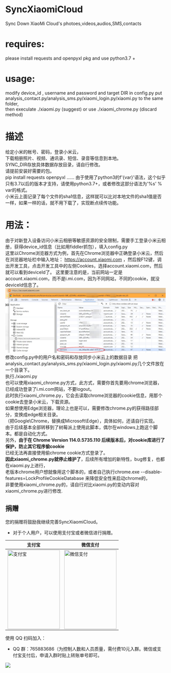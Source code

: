# SyncXiaomiCloud
Sync Down XiaoMi Cloud's photoes,videos,audios,SMS,contacts  
# requires:
please install requests and openpyxl pkg and use python3.7 +  
# usage:
modify device_id , username and password and target DIR in config.py
put analysis_contact.py/analysis_sms.py/xiaomi_login.py/xiaomi.py to the same folder,  
then execulate ./xiaomi.py  (suggest)
or use ./xiaomi_chrome.py (discard method)

# 描述
给定小米的帐号、密码，登录小米云，  
下载相册照片、视频、通讯录、短信、录音等信息到本地。  
SYNC_DIR存放具体数据存放目录，请自行修改。  
请提前安装好需要的包。  
pip install requests openpyxl ……
由于使用了python3的f'{var}'语法，这个似乎只有3.7以后的版本才支持，请使用python3.7+，或者修改这部分语法为'%s' % var的格式。  
小米云上面记录了每个文件的sha1信息，这样就可以比对本地文件的sha1值是否一样，如果一样的话，就不用下载了，实现断点续传功能。  
# 用法： 
由于对新登入设备访问小米云相册等敏感资源的安全限制，需要手工登录小米云相册，获得device_id信息（比如用fiddler抓包），填入config.py  
这里以Chrome浏览器方式为例，首先在Chrome浏览器中正确登录小米云，然后在浏览器地址栏中输入地址：
https://account.xiaomi.com ，然后按F12键，调出开发工具，点击开发工具中的左侧Cookies，选择account.xiaomi.com，然后就可以看到deviceId了。
这里要注意的是，当前网站一定是account.xiaomi.com，而不是i.mi.com，因为不同网站，不同的cookie，就没deviceId信息了。
![image](https://github.com/sunhanaix/SyncXiaomiCloud/blob/main/use_Chrome_find_deviceId.jpg?raw=true)
修改config.py中的用户名和密码和存放同步小米云上的数据目录 
把analysis_contact.py/analysis_sms.py/xiaomi_login.py/xiaomi.py几个文件放在一个目录下。  
执行./xiaomi.py  
也可以使用xiaomi_chrome.py方式，此方式，需要你首先要用chrome浏览器，已经成功登录了i.mi.com网站，不要logout。  
此时执行xiaomi_chrome.py，它会去读取chrome浏览器的cookie信息，用那个cookie去登录小米云，下载资源。  
如果想使用Edge浏览器，理论上也是可以，需要修改chrome.py的获得路径部分，变换成edge相关目录。  
（把Google\Chrome，替换成Microsoft\Edge），具体如何，还请自行实现。  
由于后续基本全部转移到了树莓派上使用此脚本，偶尔在windows上跑这个脚本。都是自动化方式。  
另外，**由于在 Chrome Version 114.0.5735.110 后续版本后，对cookie库进行了保护，防止其它程序偷cookie**  
已经无法再直接使用偷chrome cookie方式登录了。  
**因此xiaomi_chrome.py就停止维护了**，后续所有增加的新特性，bug修复，也都在xiaomi.py上进行，  
老版本chrome用户想就像用这个脚本的，或者自己执行chrome.exe --disable-features=LockProfileCookieDatabase
来降低安全性来启动chrome的，  
非要使用xiaomi_chrome.py的，请自行对比xiaomi.py的变动内容对xiaomi_chrome.py进行修改.  

## 捐赠

您的捐赠将鼓励我继续完善SyncXiaomiCloud。

* 对于个人用户，可以使用支付宝或者微信进行捐赠。

 
| 支付宝 | 微信支付 |
| ------ | --------- |
| <img src="https://www.sunbeatus.com/alipay.jpg" height="248px" width="164px" title="支付宝" style="display:inherit;"/> | <img src="https://www.sunbeatus.com/wechatpay.jpg" height="248px" width="164px" title="微信支付" style="display:inherit;"/> |

使用 QQ 扫码加入：
* QQ 群：765883686（为控制人数和人员质量，需付费10元入群。微信或支付宝支付后，申请入群时贴上转账单号即可。

![](https://www.sunbeatus.com/xiaomi_cloud_qq_group.jpg)
